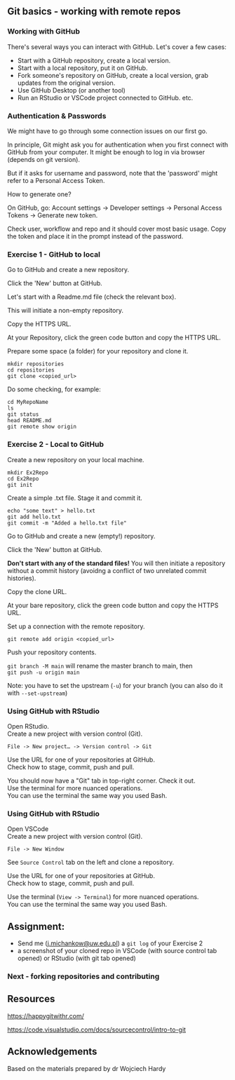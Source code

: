 
## Git basics - working with remote repos

### Working with GitHub

There's several ways you can interact with GitHub. Let's cover a few cases:

- Start with a GitHub repository, create a local version.
- Start with a local repository, put it on GitHub.
- Fork someone's repository on GitHub, create a local version, grab updates from the original version.
- Use GitHub Desktop (or another tool)
- Run an RStudio or VSCode project connected to GitHub.
etc.

### Authentication & Passwords

We might have to go through some connection issues on our first go. 

In principle, Git might ask you for authentication when you first connect with GitHub from your computer. It might be enough to log in via browser (depends on git version).

But if it asks for username and password, note that the 'password' might refer to a Personal Access Token.

How to generate one?

On GitHub, go: Account settings -> Developer settings -> Personal Access Tokens -> Generate new token.

Check user, workflow and repo and it should cover most basic usage. Copy the token and place it in the prompt instead of the password.

### Exercise 1 - GitHub to local

Go to GitHub and create a new repository.

Click the 'New' button at GitHub.

Let's start with a Readme.md file (check the relevant box).

This will initiate a non-empty repository.

Copy the HTTPS URL.

At your Repository, click the green code button and copy the HTTPS URL.

Prepare some space (a folder) for your repository and clone it.

```
mkdir repositories
cd repositories
git clone <copied_url>
```

Do some checking, for example:
```
cd MyRepoName
ls
git status
head README.md
git remote show origin
```

### Exercise 2 - Local to GitHub
Create a new repository on your local machine.

```cd ..
mkdir Ex2Repo
cd Ex2Repo
git init
```

Create a simple .txt file. Stage it and commit it.
```
echo "some text" > hello.txt
git add hello.txt
git commit -m "Added a hello.txt file"
```

Go to GitHub and create a new (empty!) repository.

Click the 'New'  button at GitHub.

**Don't start with any of the standard files!** You will then initiate a repository without a commit history (avoidng a conflict of two unrelated commit histories).


Copy the clone URL.

At your bare repository, click the green code button and copy the HTTPS URL.


Set up a connection with the remote repository.
```
git remote add origin <copied_url>
```

Push your repository contents.


`git branch -M main` will rename the master branch to main, then \
`git push -u origin main`


Note: you have to set the upstream (`-u`) for your branch (you can also do it with `--set-upstream`)


### Using GitHub with RStudio

Open RStudio.\
Create a new project with version control (Git).

`File -> New project… -> Version control -> Git`

Use the URL for one of your repositories at GitHub.\
Check how to stage, commit, push and pull.

You should now have a "Git" tab in top-right corner. Check it out.\
Use the terminal for more nuanced operations.\
You can use the terminal the same way you used Bash.

### Using GitHub with RStudio

Open VSCode\
Create a new project with version control (Git).

`File -> New Window`

See `Source Control` tab on the left and clone a repository.

Use the URL for one of your repositories at GitHub.\
Check how to stage, commit, push and pull.

Use the terminal (`View -> Terminal`) for more nuanced operations.\
You can use the terminal the same way you used Bash.

## Assignment:

- Send me (j.michankow@uw.edu.pl) a `git log` of your Exercise 2 
- a screenshot of your cloned repo in VSCode (with source control tab opened) or RStudio (with git tab opened)

### Next - forking repositories and contributing

## Resources

https://happygitwithr.com/

https://code.visualstudio.com/docs/sourcecontrol/intro-to-git

## Acknowledgements
Based on the materials prepared by dr Wojciech Hardy
